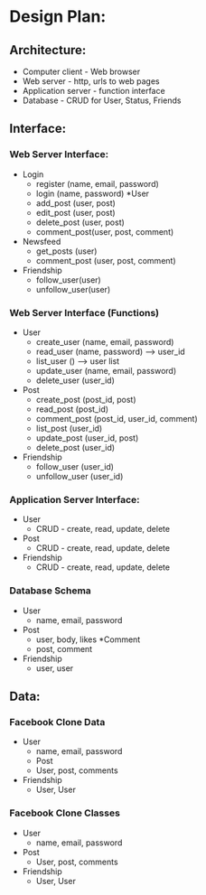 # Design Plan:

## Architecture:
* Computer client - Web browser
* Web server - http, urls to web pages
* Application server - function interface
* Database - CRUD for User, Status, Friends

## Interface:
### Web Server Interface:
* Login 
	* register (name, email, password)
	* login (name, password)
*User
	* add_post (user, post)
	* edit_post (user, post)
	* delete_post (user, post) 
	* comment_post(user, post, comment)
* Newsfeed
	* get_posts (user)
	* comment_post (user, post, comment)
* Friendship
	* follow_user(user)
	* unfollow_user(user)



### Web Server Interface (Functions)
* User
	* create_user (name, email, password)
	* read_user (name, password) --> user_id
	* list_user () --> user list
	* update_user (name, email, password)
	* delete_user (user_id)
* Post
	* create_post (post_id, post)
	* read_post (post_id)
	* comment_post (post_id, user_id, comment)
	* list_post (user_id)	
	* update_post (user_id, post)
	* delete_post (user_id)
* Friendship
	* follow_user (user_id)
	* unfollow_user (user_id)
### Application Server Interface:
* User
	* CRUD - create, read, update, delete
* Post
	* CRUD - create, read, update, delete
* Friendship
	* CRUD - create, read, update, delete

### Database Schema
* User
	* name, email, password
* Post
	* user, body, likes
*Comment
	* post, comment
* Friendship
	* user, user

## Data:
### Facebook Clone Data
* User
	* name, email, password
	* Post
	* User, post, comments
* Friendship
	* User, User
	
### Facebook Clone Classes
* User
	* name, email, password
* Post
	* User, post, comments
* Friendship
	* User, User



